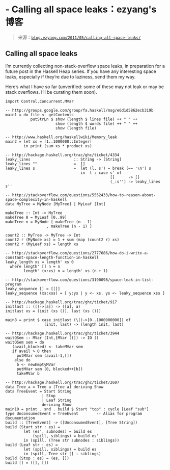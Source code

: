 <!--yml

category: 未分类

date: 2024-07-01 18:17:47

-->

# -   Calling all space leaks：ezyang's 博客

> 来源：[`blog.ezyang.com/2011/05/calling-all-space-leaks/`](http://blog.ezyang.com/2011/05/calling-all-space-leaks/)

## Calling all space leaks

I’m currently collecting non-stack-overflow space leaks, in preparation for a future post in the Haskell Heap series. If you have any interesting space leaks, especially if they’re due to laziness, send them my way.

Here’s what I have so far (unverified: some of these may not leak or may be stack overflows. I’ll be curating them soon).

```
import Control.Concurrent.MVar

-- http://groups.google.com/group/fa.haskell/msg/e6d1d5862ecb319b
main1 = do file <- getContents
           putStrLn $ show (length $ lines file) ++ " " ++
                      show (length $ words file) ++ " " ++
                      show (length file)

-- http://www.haskell.org/haskellwiki/Memory_leak
main2 = let xs = [1..1000000::Integer]
        in print (sum xs * product xs)

-- http://hackage.haskell.org/trac/ghc/ticket/4334
leaky_lines                   :: String -> [String]
leaky_lines ""                =  []
leaky_lines s                 =  let (l, s') = break (== '\n') s
                                 in  l : case s' of
                                              []      -> []
                                              (_:s'') -> leaky_lines s''

-- http://stackoverflow.com/questions/5552433/how-to-reason-about-space-complexity-in-haskell
data MyTree = MyNode [MyTree] | MyLeaf [Int]

makeTree :: Int -> MyTree
makeTree 0 = MyLeaf [0..99]
makeTree n = MyNode [ makeTree (n - 1)
                  , makeTree (n - 1) ]

count2 :: MyTree -> MyTree -> Int
count2 r (MyNode xs) = 1 + sum (map (count2 r) xs)
count2 r (MyLeaf xs) = length xs

-- http://stackoverflow.com/questions/2777686/how-do-i-write-a-constant-space-length-function-in-haskell
leaky_length xs = length' xs 0
  where length' [] n = n
        length' (x:xs) n = length' xs (n + 1)

-- http://stackoverflow.com/questions/3190098/space-leak-in-list-program
leaky_sequence [] = [[]]
leaky_sequence (xs:xss) = [ y:ys | y <- xs, ys <- leaky_sequence xss ]

-- http://hackage.haskell.org/trac/ghc/ticket/917
initlast :: (()->[a]) -> ([a], a)
initlast xs = (init (xs ()), last (xs ()))

main8 = print $ case initlast (\()->[0..1000000000]) of
                 (init, last) -> (length init, last)

-- http://hackage.haskell.org/trac/ghc/ticket/3944
waitQSem :: MVar (Int,[MVar ()]) -> IO ()
waitQSem sem = do
   (avail,blocked) <- takeMVar sem
   if avail > 0 then
     putMVar sem (avail-1,[])
    else do
     b <- newEmptyMVar
     putMVar sem (0, blocked++[b])
     takeMVar b

-- http://hackage.haskell.org/trac/ghc/ticket/2607
data Tree a = Tree a [Tree a] deriving Show
data TreeEvent = Start String
                | Stop
                | Leaf String
                deriving Show
main10 = print . snd . build $ Start "top" : cycle [Leaf "sub"]
type UnconsumedEvent = TreeEvent        -- Alias for program documentation
build :: [TreeEvent] -> ([UnconsumedEvent], [Tree String])
build (Start str : es) =
        let (es', subnodes) = build es
            (spill, siblings) = build es'
        in (spill, (Tree str subnodes : siblings))
build (Leaf str : es) =
        let (spill, siblings) = build es
        in (spill, Tree str [] : siblings)
build (Stop : es) = (es, [])
build [] = ([], [])

```
